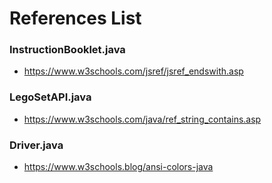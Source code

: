 # References List

### InstructionBooklet.java
- https://www.w3schools.com/jsref/jsref_endswith.asp

### LegoSetAPI.java
- https://www.w3schools.com/java/ref_string_contains.asp

### Driver.java
- https://www.w3schools.blog/ansi-colors-java


